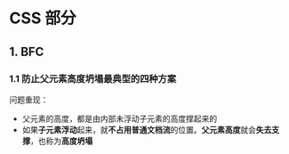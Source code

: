 ﻿---
sort: 2
---
# CSS 部分

## 1. BFC

### 1.1 防止父元素高度坍塌最典型的四种方案

问题重现：

* 父元素的高度，都是由内部未浮动子元素的高度撑起来的
* 如果**子元素浮动**起来，就**不占用普通文档流**的位置。**父元素高度**就会**失去支撑**，也称为**高度坍塌**
